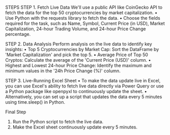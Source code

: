 STEPS 
STEP 1. Fetch Live Data
We'll use a public API like CoinGecko API to fetch the data for the top 50 cryptocurrencies by market capitalization.
•	Use Python with the requests library to fetch the data.
•	Choose the fields required for the task, such as Name, Symbol, Current Price (in USD), Market Capitalization, 24-hour Trading Volume, and 24-hour Price Change percentage.

STEP 2. Data Analysis
Perform analysis on the live data to identify key insights:
•	Top 5 Cryptocurrencies by Market Cap: Sort the DataFrame by 'Market Capitalization' and pick the top 5.
•	Average Price of Top 50 Cryptos: Calculate the average of the 'Current Price (USD)' column.
•	Highest and Lowest 24-hour Price Change: Identify the maximum and minimum values in the '24h Price Change (%)' column.

STEP 3. Live-Running Excel Sheet
•	To make the data update live in Excel, you can use Excel's ability to fetch live data directly via Power Query or use a Python package like openpyxl to continuously update the sheet.
•	Alternatively, you can set up a script that updates the data every 5 minutes using time.sleep() in Python.

Final Step
1.	Run the Python script to fetch the live data.
2.	Make the Excel sheet continuously update every 5 minutes.



